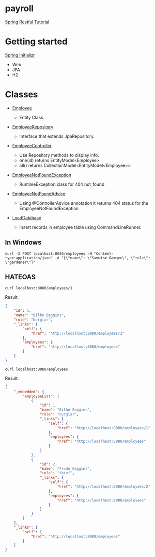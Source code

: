 # payroll
[Spring Restful Tutorial](https://spring.io/guides/tutorials/rest/)

# Getting started
[Spring Initializr](https://start.spring.io/)
- Web
- JPA
- H2

# Classes
- [Employee](src/main/java/com/example/payroll/Employee.java)
    - Entity Class.
  
- [EmployeeRepository](src/main/java/com/example/payroll/EmployeeRepository.java)
    - Interface that extends JpaRepository.
  
- [EmployeeController](src/main/java/com/example/payroll/EmployeeController.java)
    - Use Repository methods to display info.
    - one(id) returns EntityModel&lt;Employee&gt;
    - all() returns CollectionModel&lt;EntityModel&lt;Employee&gt;&gt;
    
- [EmployeeNotFoundException](src/main/java/com/example/payroll/EmployeeNotFoundException.java)
    - RuntimeException class for 404 not_found.

- [EmployeeNotFoundAdvice](src/main/java/com/example/payroll/EmployeeNotFoundAdvice.java)
    - Using @ControllerAdvice annotation it returns 404 status for the EmployeeNotFoundException
        
- [LoadDatabase](src/main/java/com/example/payroll/LoadDatabase.java)
    - Insert records in employee table using CommandLineRunner.
    
## In Windows
```console
curl -X POST localhost:8080/employees -H "Content-type:application/json" -d "{\"name\": \"Samwise Gamgee\", \"role\": \"gardener\"}"
```

## HATEOAS
```console
curl localhost:8080/employees/1
```

Result:

```json
{
    "id": 1,
    "name": "Bilbo Baggins",
    "role": "burglar",
    "_links": {
        "self": {
            "href": "http://localhost:8080/employees/1"
        },
        "employees": {
            "href": "http://localhost:8080/employees"
        }
    }
}

```

```console
curl localhost:8080/employees
```

Result:
```json
{
    "_embedded": {
        "employeeList": [
            {
                "id": 1,
                "name": "Bilbo Baggins",
                "role": "burglar",
                "_links": {
                    "self": {
                        "href": "http://localhost:8080/employees/1"
                    },
                    "employees": {
                        "href": "http://localhost:8080/employees"
                    }
                }
            },
            {
                "id": 2,
                "name": "Frodo Baggins",
                "role": "thief",
                "_links": {
                    "self": {
                        "href": "http://localhost:8080/employees/2"
                    },
                    "employees": {
                        "href": "http://localhost:8080/employees"
                    }
                }
            }
        ]
    },
    "_links": {
        "self": {
            "href": "http://localhost:8080/employees"
        }
    }
}

```
